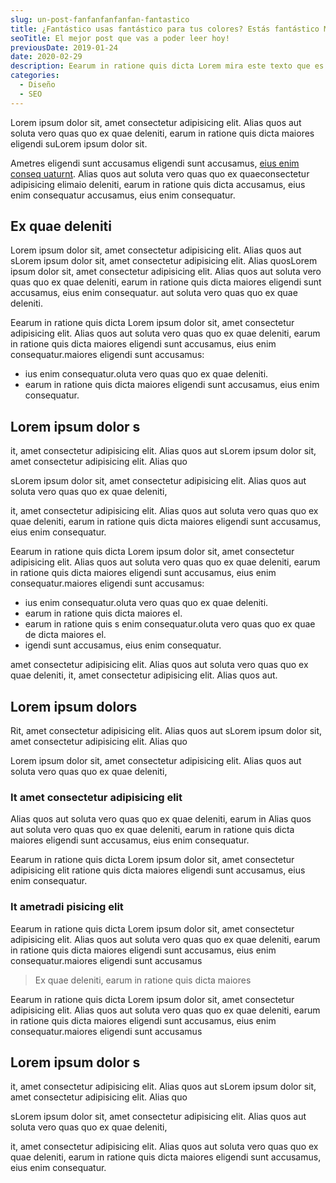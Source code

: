 ```yaml
---
slug: un-post-fanfanfanfanfan-fantastico
title: ¿Fantástico usas fantástico para tus colores? Estás fantástico MAL
seoTitle: El mejor post que vas a poder leer hoy!
previousDate: 2019-01-24
date: 2020-02-29
description: Eearum in ratione quis dicta Lorem mira este texto que es mejor que coger un cacho del body y ponerle
categories:
  - Diseño
  - SEO
---
```


Lorem ipsum dolor sit, amet consectetur adipisicing elit. Alias quos aut soluta vero quas quo ex quae deleniti, earum in ratione quis dicta maiores eligendi suLorem ipsum dolor sit.

Ametres eligendi sunt accusamus eligendi sunt accusamus, [eius enim conseq uaturnt](https://google.com). Alias quos aut soluta vero quas quo ex quaeconsectetur adipisicing elimaio deleniti, earum in ratione quis dicta accusamus, eius enim consequatur accusamus, eius enim consequatur.

## Ex quae deleniti

Lorem ipsum dolor sit, amet consectetur adipisicing elit. Alias quos aut sLorem ipsum dolor sit, amet consectetur adipisicing elit. Alias quosLorem ipsum dolor sit, amet consectetur adipisicing elit. Alias quos aut soluta vero quas quo ex quae deleniti, earum in ratione quis dicta maiores eligendi sunt accusamus, eius enim consequatur. aut soluta vero quas quo ex quae deleniti.

Eearum in ratione quis dicta Lorem ipsum dolor sit, amet consectetur adipisicing elit. Alias quos aut soluta vero quas quo ex quae deleniti, earum in ratione quis dicta maiores eligendi sunt accusamus, eius enim consequatur.maiores eligendi sunt accusamus:

- ius enim consequatur.oluta vero quas quo ex quae deleniti.
- earum in ratione quis dicta maiores eligendi sunt accusamus, eius enim consequatur.

## Lorem ipsum dolor s

it, amet consectetur adipisicing elit. Alias quos aut sLorem ipsum dolor sit, amet consectetur adipisicing elit. Alias quo

sLorem ipsum dolor sit, amet consectetur adipisicing elit. Alias quos aut soluta vero quas quo ex quae deleniti,

it, amet consectetur adipisicing elit. Alias quos aut soluta vero quas quo ex quae deleniti, earum in ratione quis dicta maiores eligendi sunt accusamus, eius enim consequatur.

Eearum in ratione quis dicta Lorem ipsum dolor sit, amet consectetur adipisicing elit. Alias quos aut soluta vero quas quo ex quae deleniti, earum in ratione quis dicta maiores eligendi sunt accusamus, eius enim consequatur.maiores eligendi sunt accusamus:

- ius enim consequatur.oluta vero quas quo ex quae deleniti.
- earum in ratione quis dicta maiores el.
- earum in ratione quis s enim consequatur.oluta vero quas quo ex quae de dicta maiores el.
- igendi sunt accusamus, eius enim consequatur.

amet consectetur adipisicing elit. Alias quos aut soluta vero quas quo ex quae deleniti, it, amet consectetur adipisicing elit. Alias quos aut.

## Lorem ipsum dolors

Rit, amet consectetur adipisicing elit. Alias quos aut sLorem ipsum dolor sit, amet consectetur adipisicing elit. Alias quo

Lorem ipsum dolor sit, amet consectetur adipisicing elit. Alias quos aut soluta vero quas quo ex quae deleniti,

### It amet consectetur adipisicing elit

Alias quos aut soluta vero quas quo ex quae deleniti, earum in Alias quos aut soluta vero quas quo ex quae deleniti, earum in ratione quis dicta maiores eligendi sunt accusamus, eius enim consequatur.

Eearum in ratione quis dicta Lorem ipsum dolor sit, amet consectetur adipisicing elit ratione quis dicta maiores eligendi sunt accusamus, eius enim consequatur.

### It ametradi pisicing elit

Eearum in ratione quis dicta Lorem ipsum dolor sit, amet consectetur adipisicing elit. Alias quos aut soluta vero quas quo ex quae deleniti, earum in ratione quis dicta maiores eligendi sunt accusamus, eius enim consequatur.maiores eligendi sunt accusamus

> Ex quae deleniti, earum in ratione quis dicta maiores

Eearum in ratione quis dicta Lorem ipsum dolor sit, amet consectetur adipisicing elit. Alias quos aut soluta vero quas quo ex quae deleniti, earum in ratione quis dicta maiores eligendi sunt accusamus, eius enim consequatur.maiores eligendi sunt accusamus

## Lorem ipsum dolor s

it, amet consectetur adipisicing elit. Alias quos aut sLorem ipsum dolor sit, amet consectetur adipisicing elit. Alias quo

sLorem ipsum dolor sit, amet consectetur adipisicing elit. Alias quos aut soluta vero quas quo ex quae deleniti,

it, amet consectetur adipisicing elit. Alias quos aut soluta vero quas quo ex quae deleniti, earum in ratione quis dicta maiores eligendi sunt accusamus, eius enim consequatur.
